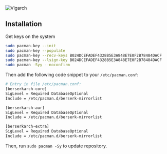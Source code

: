 ![Vigarch](https://placehold.co/800x200/282a36/f8f8f2?text=Berserkarch+Core)

## Installation

Get keys on the system

```bash
sudo pacman-key --init
sudo pacman-key --populate
sudo pacman-key --recv-keys B024DCEFADEF4328B5E3A848E7E0F2B78484DACF
sudo pacman-key --lsign-key B024DCEFADEF4328B5E3A848E7E0F2B78484DACF
sudo pacman -Syy --noconfirm
```

Then add the following code snippet to your `/etc/pacman.conf`:

```bash
# Entry in file /etc/pacman.conf:
[berserkarch-core]
SigLevel = Required DatabaseOptional
Include = /etc/pacman.d/berserk-mirrorlist

[berserkarch-aur]
SigLevel = Required DatabaseOptional
Include = /etc/pacman.d/berserk-mirrorlist

[berserkarch-extra]
SigLevel = Required DatabaseOptional
Include = /etc/pacman.d/berserk-mirrorlist
```

Then, run `sudo pacman -Sy` to update repository.
